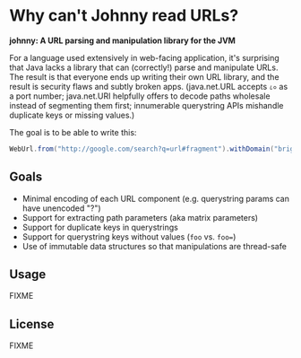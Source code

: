 # Why can't Johnny read URLs?

**johnny: A URL parsing and manipulation library for the JVM**

For a language used extensively in web-facing application, it's
surprising that Java lacks a library that can (correctly!) parse and
manipulate URLs. The result is that everyone ends up writing their own
URL library, and the result is security flaws and subtly broken
apps. (java.net.URL accepts `८०` as a port number; java.net.URI
helpfully offers to decode paths wholesale instead of segmenting them
first; innumerable querystring APIs mishandle duplicate keys or
missing values.)

The goal is to be able to write this:

```java
WebUrl.from("http://google.com/search?q=url#fragment").withDomain("brightcove.com").addQueryParam("foo", "bar").toString() // "http://brightcove.com/search?q=url&foo=bar#fragment"
```

## Goals

* Minimal encoding of each URL component (e.g. querystring params can
  have unencoded "?")
* Support for extracting path parameters (aka matrix parameters)
* Support for duplicate keys in querystrings
* Support for querystring keys without values (`foo` vs. `foo=`)
* Use of immutable data structures so that manipulations are
  thread-safe

## Usage

FIXME

## License

FIXME
